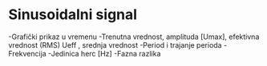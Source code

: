 # Sinusoidalni signal

-Grafički prikaz u vremenu
-Trenutna vrednost, amplituda [Umax], efektivna vrednost (RMS) Ueff , srednja vrednost
-Period i trajanje perioda
-Frekvencija
-Jedinica herc [Hz]
-Fazna razlika

